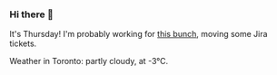 ### Hi there :wave:

It's Thursday! I'm probably working for [this bunch](https://github.com/kohofinancial), moving some Jira tickets.

Weather in Toronto: partly cloudy, at -3°C.
